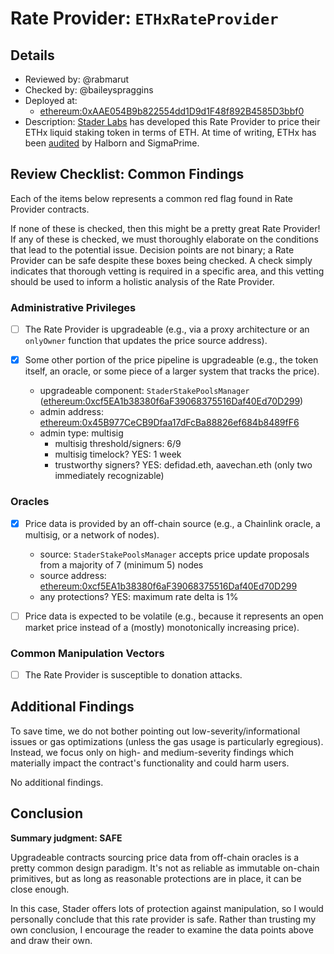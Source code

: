 # Rate Provider: `ETHxRateProvider`

## Details
- Reviewed by: @rabmarut
- Checked by: @baileyspraggins
- Deployed at:
    - [ethereum:0xAAE054B9b822554dd1D9d1F48f892B4585D3bbf0](https://etherscan.io/address/0xAAE054B9b822554dd1D9d1F48f892B4585D3bbf0#code)
- Description: [Stader Labs](https://www.staderlabs.com/) has developed this Rate Provider to price their ETHx liquid staking token in terms of ETH. At time of writing, ETHx has been [audited](https://www.staderlabs.com/docs-v1/Ethereum/Smart_Contract_audits) by Halborn and SigmaPrime.

## Review Checklist: Common Findings
Each of the items below represents a common red flag found in Rate Provider contracts.

If none of these is checked, then this might be a pretty great Rate Provider! If any of these is checked, we must thoroughly elaborate on the conditions that lead to the potential issue. Decision points are not binary; a Rate Provider can be safe despite these boxes being checked. A check simply indicates that thorough vetting is required in a specific area, and this vetting should be used to inform a holistic analysis of the Rate Provider.

### Administrative Privileges
- [ ] The Rate Provider is upgradeable (e.g., via a proxy architecture or an `onlyOwner` function that updates the price source address).

- [x] Some other portion of the price pipeline is upgradeable (e.g., the token itself, an oracle, or some piece of a larger system that tracks the price).
    - upgradeable component: `StaderStakePoolsManager` ([ethereum:0xcf5EA1b38380f6aF39068375516Daf40Ed70D299](https://etherscan.io/address/0xcf5EA1b38380f6aF39068375516Daf40Ed70D299#code))
    - admin address: [ethereum:0x45B977CeCB9Dfaa17dFcBa88826ef684b8489fF6](https://etherscan.io/address/0x45B977CeCB9Dfaa17dFcBa88826ef684b8489fF6#code)
    - admin type: multisig
        - multisig threshold/signers: 6/9
        - multisig timelock? YES: 1 week
        - trustworthy signers? YES: defidad.eth, aavechan.eth (only two immediately recognizable)

### Oracles
- [x] Price data is provided by an off-chain source (e.g., a Chainlink oracle, a multisig, or a network of nodes).
    - source: `StaderStakePoolsManager` accepts price update proposals from a majority of 7 (minimum 5) nodes
    - source address: [ethereum:0xcf5EA1b38380f6aF39068375516Daf40Ed70D299](https://etherscan.io/address/0xcf5EA1b38380f6aF39068375516Daf40Ed70D299#code)
    - any protections? YES: maximum rate delta is 1%

- [ ] Price data is expected to be volatile (e.g., because it represents an open market price instead of a (mostly) monotonically increasing price).

### Common Manipulation Vectors
- [ ] The Rate Provider is susceptible to donation attacks.

## Additional Findings
To save time, we do not bother pointing out low-severity/informational issues or gas optimizations (unless the gas usage is particularly egregious). Instead, we focus only on high- and medium-severity findings which materially impact the contract's functionality and could harm users.

No additional findings.

## Conclusion
**Summary judgment: SAFE**

Upgradeable contracts sourcing price data from off-chain oracles is a pretty common design paradigm. It's not as reliable as immutable on-chain primitives, but as long as reasonable protections are in place, it can be close enough.

In this case, Stader offers lots of protection against manipulation, so I would personally conclude that this rate provider is safe. Rather than trusting my own conclusion, I encourage the reader to examine the data points above and draw their own.

